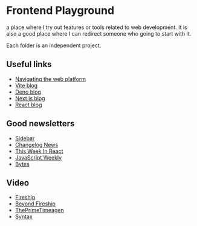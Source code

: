 # Frontend Playground

a place where I try out features or tools related to web development.
It is also a good place where I can redirect someone who going to start with it.

Each folder is an independent project.


## Useful links

- [Navigating the web platform](https://patrickbrosset.com/lab/navigating-the-web-platform/?ref=sidebar)
- [Vite blog](https://vite.dev/blog.html)
- [Deno blog](https://deno.com/blog)
- [Next.js blog](https://nextjs.org/blog)
- [React blog](https://react.dev/blog)

## Good newsletters

- [Sidebar](https://sidebar.io)
- [Changelog News](https://changelog.com/news)
- [This Week In React](https://thisweekinreact.com)
- [JavaScript Weekly](https://javascriptweekly.com)
- [Bytes](https://bytes.dev)

## Video

- [Fireship](https://www.youtube.com/@Fireship)
- [Beyond Fireship](https://www.youtube.com/@beyondfireship)
- [ThePrimeTimeagen](https://www.youtube.com/@ThePrimeTimeagen)
- [Syntax](https://www.youtube.com/@syntaxfm)


